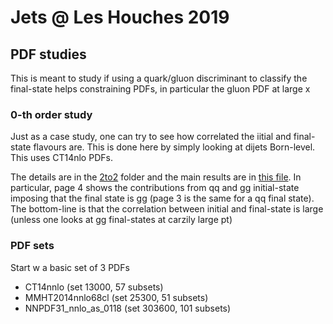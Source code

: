# Jets @ Les Houches 2019

## PDF studies

This is meant to study if using a quark/gluon discriminant to classify
the final-state helps constraining PDFs, in particular the gluon PDF
at large x

### 0-th order study

Just as a case study, one can try to see how correlated the iitial and
final-state flavours are. This is done here by simply looking at
dijets Born-level. This uses CT14nlo PDFs.

The details are in the [2to2](2to2) folder and the main results are in
[this file](2to2/fractions.pdf). In particular, page 4 shows the
contributions from qq and gg initial-state imposing that the final
state is gg (page 3 is the same for a qq final state). The bottom-line
is that the correlation between initial and final-state is large
(unless one looks at gg final-states at carzily large pt)

### PDF sets

Start w a basic set of 3 PDFs
 - CT14nnlo (set 13000, 57 subsets)
 - MMHT2014nnlo68cl (set 25300, 51 subsets)
 - NNPDF31_nnlo_as_0118 (set 303600, 101 subsets)